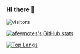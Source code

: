 ### Hi there 👋 

 ![visitors](https://visitor-badge.glitch.me/badge?page_id=afewnotes.afewnotes)
<!--
**afewnotes/afewnotes** is a ✨ _special_ ✨ repository because its `README.md` (this file) appears on your GitHub profile.

Here are some ideas to get you started:

- 🔭 I’m currently working on ...
- 🌱 I’m currently learning ...
- 👯 I’m looking to collaborate on ...
- 🤔 I’m looking for help with ...
- 💬 Ask me about ...
- 📫 How to reach me: ...
- 😄 Pronouns: ...
- ⚡ Fun fact: ...
-->
[![afewnotes's GitHub stats](https://github-readme-stats.vercel.app/api?username=afewnotes)](https://github.com/anuraghazra/github-readme-stats)


[![Top Langs](https://github-readme-stats.vercel.app/api/top-langs/?username=afewnotes)](https://github.com/anuraghazra/github-readme-stats)
